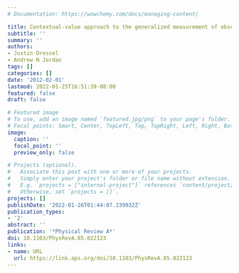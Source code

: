 ```yaml
---
# Documentation: https://wowchemy.com/docs/managing-content/

title: Contextual-value approach to the generalized measurement of observables
subtitle: ''
summary: ''
authors:
- Justin Dressel
- Andrew N Jordan
tags: []
categories: []
date: '2012-02-01'
lastmod: 2022-01-25T16:51:39-08:00
featured: false
draft: false

# Featured image
# To use, add an image named `featured.jpg/png` to your page's folder.
# Focal points: Smart, Center, TopLeft, Top, TopRight, Left, Right, BottomLeft, Bottom, BottomRight.
image:
  caption: ''
  focal_point: ''
  preview_only: false

# Projects (optional).
#   Associate this post with one or more of your projects.
#   Simply enter your project's folder or file name without extension.
#   E.g. `projects = ["internal-project"]` references `content/project/deep-learning/index.md`.
#   Otherwise, set `projects = []`.
projects: []
publishDate: '2022-01-26T01:44:07.239932Z'
publication_types:
- '2'
abstract: ''
publication: '*Physical Review A*'
doi: 10.1103/PhysRevA.85.022123
links:
- name: URL
  url: https://link.aps.org/doi/10.1103/PhysRevA.85.022123
---
```

